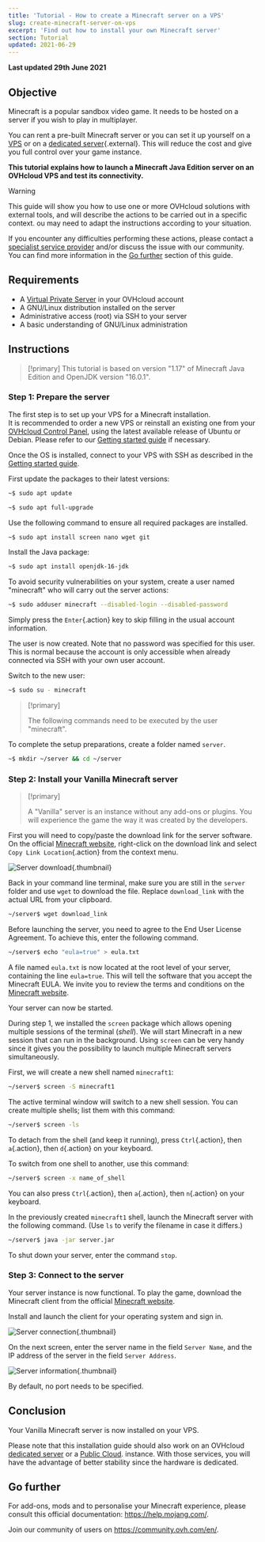 ```yaml
---
title: 'Tutorial - How to create a Minecraft server on a VPS'
slug: create-minecraft-server-on-vps
excerpt: 'Find out how to install your own Minecraft server'
section: Tutorial
updated: 2021-06-29
---
```


**Last updated 29th June 2021**

## Objective

Minecraft is a popular sandbox video game. It needs to be hosted on a server if you wish to play in multiplayer.

You can rent a pre-built Minecraft server or you can set it up yourself on a [VPS](https://www.ovhcloud.com/en-gb/vps/) or on a [dedicated server](https://www.ovhcloud.com/en-gb/bare-metal/){.external}. This will reduce the cost and give you full control over your game instance.

**This tutorial explains how to launch a Minecraft Java Edition server on an OVHcloud VPS and test its connectivity.**

> [!warning]
>This guide will show you how to use one or more OVHcloud solutions with external tools, and will describe the actions to be carried out in a specific context. ou may need to adapt the instructions according to your situation.
>
>If you encounter any difficulties performing these actions, please contact a [specialist service provider](https://partner.ovhcloud.com/en-gb/directory/) and/or discuss the issue with our community. You can find more information in the [Go further](#gofurther) section of this guide.
>

## Requirements

- A [Virtual Private Server](https://www.ovhcloud.com/en-gb/vps/) in your OVHcloud account
- A GNU/Linux distribution installed on the server
- Administrative access (root) via SSH to your server
- A basic understanding of GNU/Linux administration

## Instructions

> [!primary]
> This tutorial is based on version "1.17" of Minecraft Java Edition and OpenJDK version "16.0.1".
>


### Step 1: Prepare the server

The first step is to set up your VPS for a Minecraft installation.
<br>It is recommended to order a new VPS or reinstall an existing one from your [OVHcloud Control Panel](https://www.ovh.com/auth/?action=gotomanager&from=https://www.ovh.co.uk/&ovhSubsidiary=GB), using the latest available release of Ubuntu or Debian. Please refer to our [Getting started guide](../getting-started-vps/#reinstallvps) if necessary.

Once the OS is installed, connect to your VPS with SSH as described in the [Getting started guide](../getting-started-vps/). 

First update the packages to their latest versions:

```sh
~$ sudo apt update
```

```sh
~$ sudo apt full-upgrade
```

Use the following command to ensure all required packages are installed. 

```sh
~$ sudo apt install screen nano wget git
```

Install the Java package:

```sh
~$ sudo apt install openjdk-16-jdk
```

To avoid security vulnerabilities on your system, create a user named "minecraft" who will carry out the server actions:

```sh
~$ sudo adduser minecraft --disabled-login --disabled-password
```

Simply press the `Enter`{.action} key to skip filling in the usual account information.

The user is now created. Note that no password was specified for this user. This is normal because the account is only accessible when already connected via SSH with your own user account.

Switch to the new user:

```sh
~$ sudo su - minecraft
```

> [!primary]
>
> The following commands need to be executed by the user "minecraft".
> 

To complete the setup preparations, create a folder named `server`.

```sh
~$ mkdir ~/server && cd ~/server
```

### Step 2: Install your Vanilla Minecraft server

> [!primary]
> 
> A "Vanilla" server is an instance without any add-ons or plugins. You will experience the game the way it was created by the developers.
>

First you will need to copy/paste the download link for the server software. On the official [Minecraft website](https://minecraft.net/download/server), right-click on the download link and select `Copy Link Location`{.action} from the context menu.

![Server download](images/download_jar.png){.thumbnail}

Back in your command line terminal, make sure you are still in the `server` folder and use `wget` to download the file. Replace `download_link` with the actual URL from your clipboard.

```sh
~/server$ wget download_link
```

Before launching the server, you need to agree to the End User License Agreement. To achieve this, enter the following command.

```sh
~/server$ echo "eula=true" > eula.txt
```

A file named `eula.txt` is now located at the root level of your server, containing the line `eula=true`. This will tell the software that you accept the Minecraft EULA. We invite you to review the terms and conditions on the [Minecraft website](https://www.minecraft.net/).

Your server can now be started.

During step 1, we installed the `screen` package which allows opening multiple sessions of the terminal (*shell*). We will start Minecraft in a new session that can run in the background. Using `screen` can be very handy since it gives you the possibility to launch multiple Minecraft servers simultaneously.

First, we will create a new shell named `minecraft1`:

```sh
~/server$ screen -S minecraft1
```

The active terminal window will switch to a new shell session. You can create multiple shells; list them with this command:

```sh
~/server$ screen -ls
```

To detach from the shell (and keep it running), press `Ctrl`{.action}, then `a`{.action}, then `d`{.action} on your keyboard.

To switch from one shell to another, use this command:

```sh
~/server$ screen -x name_of_shell
```

You can also press `Ctrl`{.action}, then `a`{.action}, then `n`{.action} on your keyboard.

In the previously created `minecraft1` shell, launch the Minecraft server with the following command. (Use `ls` to verify the filename in case it differs.) 

```sh
~/server$ java -jar server.jar
```

To shut down your server, enter the command `stop`.

### Step 3: Connect to the server

Your server instance is now functional. To play the game, download the Minecraft client from the official [Minecraft website](https://www.minecraft.net/).

Install and launch the client for your operating system and sign in.

![Server connection](images/login_minecraft.png){.thumbnail}

On the next screen, enter the server name in the field `Server Name`, and the IP address of the server in the field `Server Address`.

![Server information](images/minecraft_server_login.png){.thumbnail}

By default, no port needs to be specified.

## Conclusion

Your Vanilla Minecraft server is now installed on your VPS.

Please note that this installation guide should also work on an OVHcloud [dedicated server](https://www.ovhcloud.com/en-gb/bare-metal/) or a [Public Cloud](https://www.ovhcloud.com/en-gb/public-cloud/). instance. With those services, you will have the advantage of better stability since the hardware is dedicated.

## Go further <a name="gofurther"></a>

For add-ons, mods and to personalise your Minecraft experience, please consult this official documentation: <https://help.mojang.com/>.

Join our community of users on <https://community.ovh.com/en/>.
